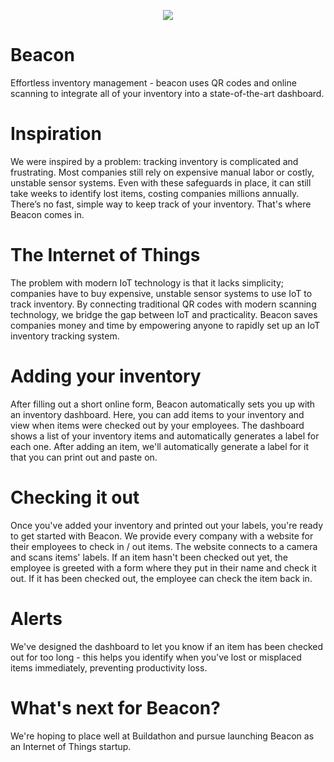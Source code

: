<p align="center">
  <img src="https://challengepost-s3-challengepost.netdna-ssl.com/photos/production/software_photos/000/481/890/datas/gallery.jpg"/>
</p>

# Beacon
Effortless inventory management - beacon uses QR codes and online scanning to integrate all of your inventory into a state-of-the-art dashboard.

# Inspiration
We were inspired by a problem: tracking inventory is complicated and frustrating. Most companies still rely on expensive manual labor or costly, unstable sensor systems. Even with these safeguards in place, it can still take weeks to identify lost items, costing companies millions annually. There’s no fast, simple way to keep track of your inventory. That's where Beacon comes in.

# The Internet of Things
The problem with modern IoT technology is that it lacks simplicity; companies have to buy expensive, unstable sensor systems to use IoT to track inventory. By connecting traditional QR codes with modern scanning technology, we bridge the gap between IoT and practicality. Beacon saves companies money and time by empowering anyone to rapidly set up an IoT inventory tracking system.

# Adding your inventory
After filling out a short online form, Beacon automatically sets you up with an inventory dashboard. Here, you can add items to your inventory and view when items were checked out by your employees. The dashboard shows a list of your inventory items and automatically generates a label for each one. After adding an item, we'll automatically generate a label for it that you can print out and paste on.

# Checking it out
Once you've added your inventory and printed out your labels, you're ready to get started with Beacon. We provide every company with a website for their employees to check in / out items. The website connects to a camera and scans items' labels. If an item hasn't been checked out yet, the employee is greeted with a form where they put in their name and check it out. If it has been checked out, the employee can check the item back in.

# Alerts
We've designed the dashboard to let you know if an item has been checked out for too long - this helps you identify when you've lost or misplaced items immediately, preventing productivity loss.

# What's next for Beacon?
We're hoping to place well at Buildathon and pursue launching Beacon as an Internet of Things startup.


